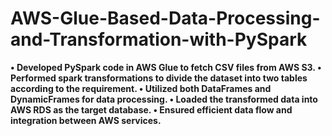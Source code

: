 # AWS-Glue-Based-Data-Processing-and-Transformation-with-PySpark

**• Developed PySpark code in AWS Glue to fetch CSV files from AWS S3.
• Performed spark transformations to divide the dataset into two tables according to the requirement.
• Utilized both DataFrames and DynamicFrames for data processing.
• Loaded the transformed data into AWS RDS as the target database.
• Ensured efficient data flow and integration between AWS services.**
